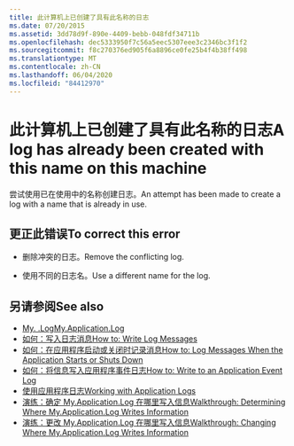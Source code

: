 ```yaml
---
title: 此计算机上已创建了具有此名称的日志
ms.date: 07/20/2015
ms.assetid: 3dd78d9f-890e-4409-bebb-048fdf34711b
ms.openlocfilehash: dec5333950f7c56a5eec5307eee3c2346bc3f1f2
ms.sourcegitcommit: f8c270376ed905f6a8896ce0fe25b4f4b38ff498
ms.translationtype: MT
ms.contentlocale: zh-CN
ms.lasthandoff: 06/04/2020
ms.locfileid: "84412970"
---
```

# <a name="a-log-has-already-been-created-with-this-name-on-this-machine"></a><span data-ttu-id="23b51-102">此计算机上已创建了具有此名称的日志</span><span class="sxs-lookup"><span data-stu-id="23b51-102">A log has already been created with this name on this machine</span></span>
<span data-ttu-id="23b51-103">尝试使用已在使用中的名称创建日志。</span><span class="sxs-lookup"><span data-stu-id="23b51-103">An attempt has been made to create a log with a name that is already in use.</span></span>  
  
## <a name="to-correct-this-error"></a><span data-ttu-id="23b51-104">更正此错误</span><span class="sxs-lookup"><span data-stu-id="23b51-104">To correct this error</span></span>  
  
- <span data-ttu-id="23b51-105">删除冲突的日志。</span><span class="sxs-lookup"><span data-stu-id="23b51-105">Remove the conflicting log.</span></span>  
  
- <span data-ttu-id="23b51-106">使用不同的日志名。</span><span class="sxs-lookup"><span data-stu-id="23b51-106">Use a different name for the log.</span></span>  
  
## <a name="see-also"></a><span data-ttu-id="23b51-107">另请参阅</span><span class="sxs-lookup"><span data-stu-id="23b51-107">See also</span></span>

- [<span data-ttu-id="23b51-108">My. .Log</span><span class="sxs-lookup"><span data-stu-id="23b51-108">My.Application.Log</span></span>](xref:Microsoft.VisualBasic.ApplicationServices.ApplicationBase.Log)
- [<span data-ttu-id="23b51-109">如何：写入日志消息</span><span class="sxs-lookup"><span data-stu-id="23b51-109">How to: Write Log Messages</span></span>](../developing-apps/programming/log-info/how-to-write-log-messages.md)
- [<span data-ttu-id="23b51-110">如何：在应用程序启动或关闭时记录消息</span><span class="sxs-lookup"><span data-stu-id="23b51-110">How to: Log Messages When the Application Starts or Shuts Down</span></span>](../developing-apps/programming/log-info/how-to-log-messages-when-the-application-starts-or-shuts-down.md)
- [<span data-ttu-id="23b51-111">如何：将信息写入应用程序事件日志</span><span class="sxs-lookup"><span data-stu-id="23b51-111">How to: Write to an Application Event Log</span></span>](../developing-apps/programming/log-info/how-to-write-to-an-application-event-log.md)
- [<span data-ttu-id="23b51-112">使用应用程序日志</span><span class="sxs-lookup"><span data-stu-id="23b51-112">Working with Application Logs</span></span>](../developing-apps/programming/log-info/working-with-application-logs.md)
- [<span data-ttu-id="23b51-113">演练：确定 My.Application.Log 在哪里写入信息</span><span class="sxs-lookup"><span data-stu-id="23b51-113">Walkthrough: Determining Where My.Application.Log Writes Information</span></span>](../developing-apps/programming/log-info/walkthrough-determining-where-my-application-log-writes-information.md)
- [<span data-ttu-id="23b51-114">演练：更改 My.Application.Log 在哪里写入信息</span><span class="sxs-lookup"><span data-stu-id="23b51-114">Walkthrough: Changing Where My.Application.Log Writes Information</span></span>](../developing-apps/programming/log-info/walkthrough-changing-where-my-application-log-writes-information.md)
